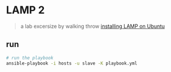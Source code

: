 # LAMP 2

> a lab excersize by walking throw [installing LAMP on Ubuntu](https://www.digitalocean.com/community/tutorials/how-to-install-linux-apache-mysql-php-lamp-stack-on-ubuntu-22-04)

## run

``` bash
# run the playbook
ansible-playbook -i hosts -u slave -K playbook.yml
```

